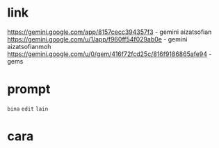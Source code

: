 # link 
https://gemini.google.com/app/8157cecc394357f3 - gemini aizatsofian
https://gemini.google.com/u/1/app/f960ff54f029ab0e - gemini aizatsofianmoh
https://gemini.google.com/u/0/gem/416f72fcd25c/816f9186865afe94 - gems

# prompt 
`bina`
`edit`
`lain`

# cara
